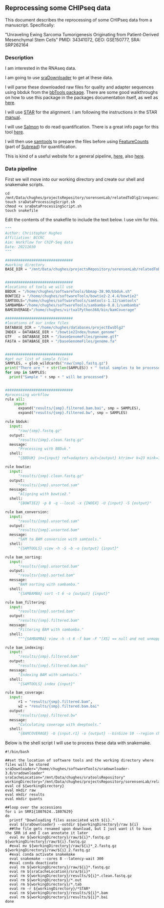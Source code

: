 ## Reprocessing some CHIPseq data

This document describes the reprocessing of some CHIPseq data from a manuscript. Specifically:

"Unraveling Ewing Sarcoma Tumorigenesis Originating from Patient-Derived Mesenchymal Stem Cells"
PMID: 34341072, GEO: GSE150777, SRA: SRP262164

### Description

I am interested in the RNAseq data.

I am going to use [sraDownloader](https://github.com/s-andrews/sradownloader) to get at these data. 

I will parse these downloaded raw files for quality and adapter sequences using bbduk from the [bbTools package](https://sourceforge.net/projects/bbmap/). There are some good walkthroughs on how to use this package in the packages documentation itself, as well as [here](https://jgi.doe.gov/data-and-tools/bbtools/bb-tools-user-guide/).

I will use [STAR](https://github.com/alexdobin/STAR) for the alignment. I am following the instructions in the STAR [manual](https://github.com/alexdobin/STAR/blob/master/doc/STARmanual.pdf).

I will use [Salmon](https://github.com/COMBINE-lab/salmon) to do read quantification. There is a great info page for this tool [here](https://salmon.readthedocs.io/en/latest/).

I will then use [samtools](http://www.htslib.org/) to prepare the files before using [FeatureCounts](http://subread.sourceforge.net/featureCounts.html) (part of [Subread](http://subread.sourceforge.net/)) for quantification.

This is kind of a useful website for a general pipeline, [here](https://www.bioconductor.org/help/course-materials/2016/CSAMA/lab-3-rnaseq/rnaseq_gene_CSAMA2016.html), also [here](https://bioconductor.org/packages/devel/bioc/vignettes/tximport/inst/doc/tximport.html).

### Data pipeline

First we will move into our working directory and create our shell and snakemake scripts.

```shell
cd /mnt/Data/chughes/projectsRepository/sorensenLab/relatedToDlg2/sequencing20211210_soleMscToEwsPmid34341072/chipSeq
touch sraDataProcessingScript.sh
chmod +x sraDataProcessingScript.sh
touch snakefile
```

Edit the contents of the snakefile to include the text below. I use vim for this.

```python
"""
Author: Christopher Hughes
Affiliation: BCCRC
Aim: Workflow for ChIP-Seq data
Date: 20211030
"""

###############################
#working directory
BASE_DIR = "/mnt/Data/chughes/projectsRepository/sorensenLab/relatedToDlg2/sequencing20211210_soleMscToEwsPmid34341072/chipSeq"


###############################
#locations of tools we will use
BBDUK = "/home/chughes/softwareTools/bbmap-38.90/bbduk.sh"
BOWTIE2 = "/home/chughes/softwareTools/bowtie2-2.4.4/bowtie2"
SAMTOOLS="/home/chughes/softwareTools/samtools-1.12/samtools"
SAMBAMBA="/home/chughes/softwareTools/sambamba-0.8.1/sambamba"
BAMCOVERAGE="/home/chughes/virtualPython368/bin/bamCoverage"

###############################
#locations of our index files
DATABASE_DIR = "/home/chughes/databases/projectEwsDlg2"
INDEX = DATABASE_DIR + "/bowtie2Index/human_genome"
GTF   = DATABASE_DIR + "/baseGenomeFiles/genome.gtf"
FASTA = DATABASE_DIR + "/baseGenomeFiles/genome.fa"


###############################
#get our list of sample files
SAMPLES, = glob_wildcards("raw/{smp}.fastq.gz")
print("There are " + str(len(SAMPLES)) + " total samples to be processed.")
for smp in SAMPLES:
  print("Sample " + smp + " will be processed")


###############################
#processing workflow
rule all:
    input: 
      expand("results/{smp}.filtered.bam.bai", smp = SAMPLES),
      expand("results/{smp}.filtered.bw", smp = SAMPLES)

rule bbduk:
  input:
      "raw/{smp}.fastq.gz"
  output:
      "results/{smp}.clean.fastq.gz"
  message:
      "Processing with BBDuk."
  shell:
      "{BBDUK} in={input} ref=adapters out={output} ktrim=r k=23 mink=11 hdist=1"

rule bowtie:
  input:
      "results/{smp}.clean.fastq.gz"
  output:
      "results/{smp}.unsorted.sam"
  message:
      "Aligning with bowtie2."
  shell:
      "{BOWTIE2} -p 8 -q --local -x {INDEX} -U {input} -S {output}"

rule bam_conversion:
  input:
      "results/{smp}.unsorted.sam"
  output:
      "results/{smp}.unsorted.bam"
  message:
      "SAM to BAM conversion with samtools."
  shell:
      "{SAMTOOLS} view -h -S -b -o {output} {input}"

rule bam_sorting:
  input:
      "results/{smp}.unsorted.bam"
  output:
      "results/{smp}.sorted.bam"
  message:
      "BAM sorting with sambamba."
  shell:
      "{SAMBAMBA} sort -t 6 -o {output} {input}"

rule bam_filtering:
  input:
      "results/{smp}.sorted.bam"
  output:
      "results/{smp}.filtered.bam"
  message:
      "Filtering BAM with sambamba."
  shell:
      """{SAMBAMBA} view -h -t 6 -f bam -F "[XS] == null and not unmapped and not duplicate" {input} > {output}"""

rule bam_indexing:
  input:
      "results/{smp}.filtered.bam"
  output:
      "results/{smp}.filtered.bam.bai"
  message:
      "Indexing BAM with samtools."
  shell:
      "{SAMTOOLS} index {input}"

rule bam_coverage:
  input:
      r1 = "results/{smp}.filtered.bam",
      w2 = "results/{smp}.filtered.bam.bai"
  output:
      "results/{smp}.filtered.bw"
  message:
      "Calculating coverage with deeptools."
  shell:
      "{BAMCOVERAGE} -b {input.r1} -o {output} --binSize 10 --region chr11 --normalizeUsing BPM --smoothLength 30 --extendReads 150 --centerReads -p 6"
```

Below is the shell script I will use to process these data with snakemake.

```shell
#!/bin/bash

##set the location of software tools and the working directory where files will be stored
sraDownloader="/home/chughes/softwareTools/sradownloader-3.8/sradownloader"
sraCacheLocation="/mnt/Data/chughes/sratoolsRepository"
workingDirectory="/mnt/Data/chughes/projectsRepository/sorensenLab/relatedToDlg2/sequencing20211210_soleMscToEwsPmid34341072/chipSeq"
eval cd ${workingDirectory}
eval mkdir raw
eval mkdir results
eval mkdir quants

##loop over the accessions
for i in SRR1{1807624..1807629}
do
  printf "Downloading files associated with ${i}."
  eval ${sraDownloader} --outdir ${workingDirectory}/raw ${i}
  ##the file gets renamed upon download, but I just want it to have the SRR id and I can annotate it later
  eval mv ${workingDirectory}/raw/${i}*.fastq.gz ${workingDirectory}/raw/${i}.fastq.gz
  #eval mv ${workingDirectory}/raw/${i}*_2.fastq.gz ${workingDirectory}/raw/${i}_2.fastq.gz
  #eval conda activate snakemake
  eval snakemake --cores 8 --latency-wait 300
  #eval conda deactivate
  eval rm ${workingDirectory}/raw/${i}*.fastq.gz
  eval rm ${sraCacheLocation}/sra/${i}*
  eval rm ${workingDirectory}/results/${i}*.clean.fastq.gz
  eval rm ${workingDirectory}/*.out
  eval rm ${workingDirectory}/*.tab
  eval rm -r ${workingDirectory}/*STAR*
  eval rm ${workingDirectory}/results/${i}*.bam
  eval rm ${workingDirectory}/results/${i}*.bai
done
```
